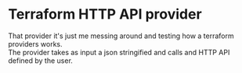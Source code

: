 # Terraform HTTP API provider

That provider it's just me messing around and testing how a terraform providers works.  
The provider takes as input a json stringified and calls and HTTP API defined by the user.   
